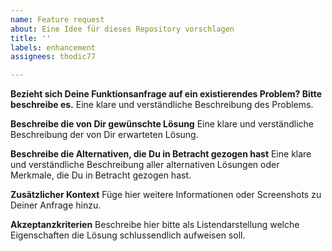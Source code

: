 ```yaml
---
name: Feature request
about: Eine Idee für dieses Repository vorschlagen
title: ''
labels: enhancement
assignees: thodic77

---
```


**Bezieht sich Deine Funktionsanfrage auf ein existierendes Problem? Bitte beschreibe es.**
Eine klare und verständliche Beschreibung des Problems. 

**Beschreibe die von Dir gewünschte Lösung**
Eine klare und verständliche Beschreibung der von Dir erwarteten Lösung.

**Beschreibe die Alternativen, die Du in Betracht gezogen hast**
Eine klare und verständliche Beschreibung aller alternativen Lösungen oder Merkmale, die Du in Betracht gezogen hast.

**Zusätzlicher Kontext**
Füge hier weitere Informationen oder Screenshots zu Deiner Anfrage hinzu.

**Akzeptanzkriterien**
Beschreibe hier bitte als Listendarstellung welche Eigenschaften die Lösung schlussendlich aufweisen soll.
